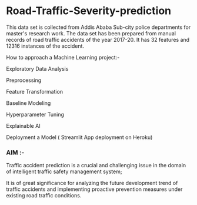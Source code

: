 # Road-Traffic-Severity-prediction
 This data set is collected from Addis Ababa Sub-city police departments for master's research work. The data set has been prepared from manual records of road traffic accidents of the year 2017-20. It has 32 features and 12316 instances of the accident.

How to approach a Machine Learning project:-

Exploratory Data Analysis

Preprocessing

Feature Transformation

Baseline Modeling

Hyperparameter Tuning

Explainable AI

Deployment a Model ( Streamlit App deployment on Heroku)

### AIM :-
 
 Traffic accident prediction is a crucial and challenging issue in the domain of intelligent traffic safety management system; 
 
 It is of great significance for analyzing the future development trend of traffic accidents and implementing proactive prevention measures under existing road traffic conditions.
